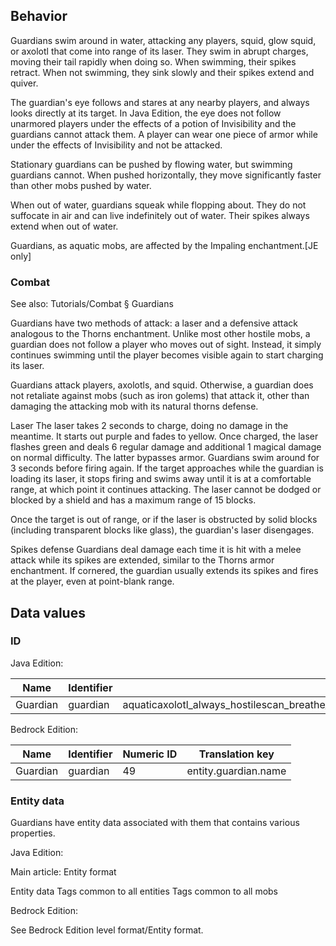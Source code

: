 ## Behavior
Guardians swim around in water, attacking any players, squid, glow squid, or axolotl that come into range of its laser. They swim in abrupt charges, moving their tail rapidly when doing so. When swimming, their spikes retract. When not swimming, they sink slowly and their spikes extend and quiver. 

The guardian's eye follows and stares at any nearby players, and always looks directly at its target. In Java Edition, the eye does not follow unarmored players under the effects of a potion of Invisibility and the guardians cannot attack them. A player can wear one piece of armor while under the effects of Invisibility and not be attacked.

Stationary guardians can be pushed by flowing water, but swimming guardians cannot. When pushed horizontally, they move significantly faster than other mobs pushed by water.

When out of water, guardians squeak while flopping about. They do not suffocate in air and can live indefinitely out of water. Their spikes always extend when out of water.

Guardians, as aquatic mobs, are affected by the Impaling enchantment.‌[JE  only]

### Combat
See also: Tutorials/Combat § Guardians

Guardians have two methods of attack: a laser and a defensive attack analogous to the Thorns enchantment. Unlike most other hostile mobs, a guardian does not follow a player who moves out of sight. Instead, it simply continues swimming until the player becomes visible again to start charging its laser.

Guardians attack players, axolotls, and squid. Otherwise, a guardian does not retaliate against mobs (such as iron golems) that attack it, other than damaging the attacking mob with its natural thorns defense.

Laser
The laser takes 2 seconds to charge, doing no damage in the meantime. It starts out purple and fades to yellow. Once charged, the laser flashes green and deals 6 regular damage and additional 1 magical damage on normal difficulty. The latter bypasses armor. Guardians swim around for 3 seconds before firing again. If the target approaches while the guardian is loading its laser, it stops firing and swims away until it is at a comfortable range, at which point it continues attacking. The laser cannot be dodged or blocked by a shield and has a maximum range of 15 blocks.

Once the target is out of range, or if the laser is obstructed by solid blocks (including transparent blocks like glass), the guardian's laser disengages.

Spikes defense
Guardians deal damage each time it is hit with a melee attack while its spikes are extended, similar to the Thorns armor enchantment. If cornered, the guardian usually extends its spikes and fires at the player, even at point-blank range.

## Data values
### ID
Java Edition:

| Name     | Identifier | Entity tags                                                                                        | Translation key           |
|----------|------------|----------------------------------------------------------------------------------------------------|---------------------------|
| Guardian | guardian   | aquaticaxolotl_always_hostilescan_breathe_under_waternot_scary_for_pufferfishsensitive_to_impaling | entity.minecraft.guardian |

Bedrock Edition:

| Name     | Identifier | Numeric ID | Translation key      |
|----------|------------|------------|----------------------|
| Guardian | guardian   | 49         | entity.guardian.name |

### Entity data
Guardians have entity data associated with them that contains various properties.

Java Edition:

Main article: Entity format

 Entity data
Tags common to all entities
Tags common to all mobs

Bedrock Edition:

See Bedrock Edition level format/Entity format.

